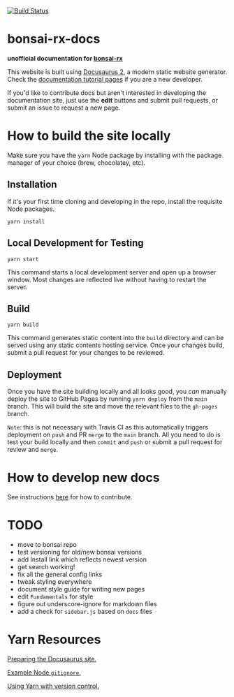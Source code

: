 [![Build Status](https://travis-ci.com/spewil/bonsai-rx-docs.svg?branch=main)](https://travis-ci.com/spewil/bonsai-rx-docs)

# bonsai-rx-docs

**unofficial documentation for [bonsai-rx](https://github.com/bonsai-rx/bonsai)**

This website is built using [Docusaurus 2](https://v2.docusaurus.io/), a modern static website generator. Check the [documentation tutorial pages](https://v2.docusaurus.io/docs/docs-introduction) if you are a new developer.

If you'd like to contribute docs but aren't interested in developing the documentation site, just use the **edit** buttons and submit pull requests, or submit an issue to request a new page.

# How to build the site locally

Make sure you have the `yarn` Node package by installing with the package manager of your choice (brew, chocolatey, etc).

## Installation

If it's your first time cloning and developing in the repo, install the requisite Node packages.

```console
yarn install
```

## Local Development for Testing

```console
yarn start
```

This command starts a local development server and open up a browser window. Most changes are reflected live without having to restart the server.

## Build

```console
yarn build
```

This command generates static content into the `build` directory and can be served using any static contents hosting service. Once your changes build, submit a pull request for your changes to be reviewed.

## Deployment

Once you have the site building locally and all looks good, you *can* manually deploy the site to GitHub Pages by running `yarn deploy` from the `main` branch. This will build the site and move the relevant files to the `gh-pages` branch.

`Note`: this is not necessary with Travis CI as this automatically triggers deployment on `push` and PR `merge` to the `main` branch. All you need to do is test your build locally and then `commit` and `push` or submit a pull request for review and `merge`.

# How to develop new docs

See instructions [here](/docs/meta/writing_docs/) for how to contribute.

# TODO

- move to bonsai repo
- test versioning for old/new bonsai versions
- add Install link which reflects newest version
- get search working!
- fix all the general config links
- tweak styling everywhere
- document style guide for writing new pages
- edit `Fundamentals` for style
- figure out underscore-ignore for markdown files
- add a check for `sidebar.js` based on `docs` files

# Yarn Resources

[Preparing the Docusaurus site.](https://docusaurus.io/docs/en/site-preparation#key-files)

[Example Node `gitignore`.](https://github.com/github/gitignore/blob/master/Node.gitignore)


[Using Yarn with version control.](https://classic.yarnpkg.com/en/docs/version-control)